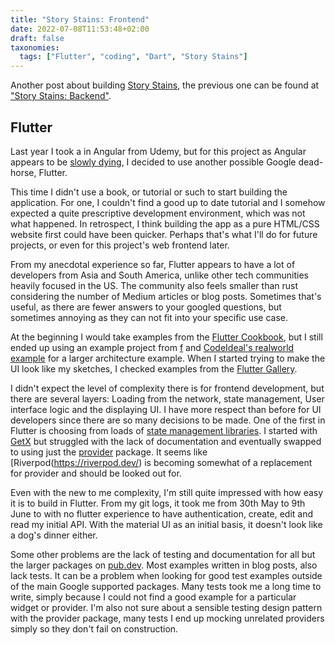 ```yaml
---
title: "Story Stains: Frontend"
date: 2022-07-08T11:53:48+02:00
draft: false
taxonomies:
  tags: ["Flutter", "coding", "Dart", "Story Stains"]
---
```


Another post about building [Story Stains](https://github.com/jacomago/storystains), the previous one can be found at ["Story Stains: Backend"](@/archive/story_stains_backend.md).

## Flutter

Last year I took a in Angular from Udemy, but for this project as Angular appears to be [slowly dying](https://trends.google.com/trends/explore?date=today%205-y&q=%2Fg%2F11c6w0ddw9,%2Fm%2F012l1vxv), I decided to use another possible Google dead-horse, Flutter.

This time I didn't use a book, or tutorial or such to start building the application. For one, I couldn't find a good up to date tutorial and I somehow expected a quite prescriptive development environment, which was not what happened. In retrospect, I think building the app as a pure HTML/CSS website first could have been quicker. Perhaps that's what I'll do for future projects, or even for this project's web frontend later.

From my anecdotal experience so far, Flutter appears to have a lot of developers from Asia and South America, unlike other tech communities heavily focused in the US. The community also feels smaller than rust considering the number of Medium articles or blog posts. Sometimes that's useful, as there are fewer answers to your googled questions, but sometimes annoying as they can not fit into your specific use case.

At the beginning I would take examples from the [Flutter Cookbook](https://docs.flutter.dev/cookbook), but I still ended up using an example project from [f](https://pub.dev/packages/f) and [CodeIdeal's realworld example](https://github.com/CodeIdeal/realworld_flutter) for a larger architecture example. When I started trying to make the UI look like my sketches, I checked examples from the [Flutter Gallery](https://gallery.flutter.dev/).

I didn't expect the level of complexity there is for frontend development, but there are several layers: Loading from the network, state management, User interface logic and the displaying UI. I have more respect than before for UI developers since there are so many decisions to be made. One of the first in Flutter is choosing from loads of [state management libraries](https://docs.flutter.dev/development/data-and-backend/state-mgmt/options). I started with [GetX](https://pub.dev/packages/get) but struggled with the lack of documentation and eventually swapped to using just the [provider](https://pub.dev/packages/provider) package. It seems like [Riverpod(https://riverpod.dev/) is becoming somewhat of a replacement for provider and should be looked out for.

Even with the new to me complexity, I'm still quite impressed with how easy it is to build in Flutter. From my git logs, it took me from 30th May to 9th June to with no flutter experience to have authentication, create, edit and read my initial API. With the material UI as an initial basis, it doesn't look like a dog's dinner either.

Some other problems are the lack of testing and documentation for all but the larger packages on [pub.dev](http://pub.dev). Most examples written in blog posts, also lack tests. It can be a problem when looking for good test examples outside of the main Google supported packages. Many tests took me a long time to write, simply because I could not find a good example for a particular widget or provider. I'm also not sure about a sensible testing design pattern with the provider package, many tests I end up mocking unrelated providers simply so they don't fail on construction.
